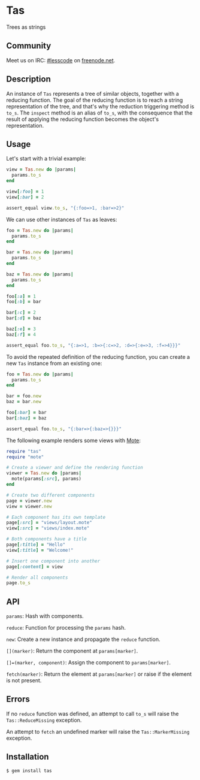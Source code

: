 Tas
===

Trees as strings

Community
---------

Meet us on IRC: [#lesscode](irc://chat.freenode.net/#lesscode) on
[freenode.net](http://freenode.net/).

Description
-----------

An instance of `Tas` represents a tree of similar objects, together
with a reducing function. The goal of the reducing function is to
reach a string representation of the tree, and that's why the
reduction triggering method is `to_s`. The `inspect` method is an
alias of `to_s`, with the consequence that the result of applying
the reducing function becomes the object's representation.

Usage
-----

Let's start with a trivial example:

```ruby
view = Tas.new do |params|
  params.to_s
end

view[:foo] = 1
view[:bar] = 2

assert_equal view.to_s, "{:foo=>1, :bar=>2}"
```

We can use other instances of `Tas` as leaves:

```ruby
foo = Tas.new do |params|
  params.to_s
end

bar = Tas.new do |params|
  params.to_s
end

baz = Tas.new do |params|
  params.to_s
end

foo[:a] = 1
foo[:b] = bar

bar[:c] = 2
bar[:d] = baz

baz[:e] = 3
baz[:f] = 4

assert_equal foo.to_s, "{:a=>1, :b=>{:c=>2, :d=>{:e=>3, :f=>4}}}"
```

To avoid the repeated definition of the reducing function, you can
create a new `Tas` instance from an existing one:

```ruby
foo = Tas.new do |params|
  params.to_s
end

bar = foo.new
baz = bar.new

foo[:bar] = bar
bar[:baz] = baz

assert_equal foo.to_s, "{:bar=>{:baz=>{}}}"
```

The following example renders some views with [Mote][mote]:

```ruby
require "tas"
require "mote"

# Create a viewer and define the rendering function
viewer = Tas.new do |params|
  mote(params[:src], params)
end

# Create two different components
page = viewer.new
view = viewer.new

# Each component has its own template
page[:src] = "views/layout.mote"
view[:src] = "views/index.mote"

# Both components have a title
page[:title] = "Hello"
view[:title] = "Welcome!"

# Insert one component into another
page[:content] = view

# Render all components
page.to_s
```

[mote]: https://github.com/soveran/mote

API
---

`params`: Hash with components.

`reduce`: Function for processing the `params` hash.

`new`: Create a new instance and propagate the `reduce` function.

`[](marker)`: Return the component at `params[marker]`.

`[]=(marker, component)`: Assign the component to `params[marker]`.

`fetch(marker)`: Return the element at `params[marker]` or raise
if the element is not present.

Errors
------

If no `reduce` function was defined, an attempt to call `to_s` will
raise the `Tas::ReduceMissing` exception.

An attempt to `fetch` an undefined marker will raise the
`Tas::MarkerMissing` exception.

Installation
------------

```
$ gem install tas
```
